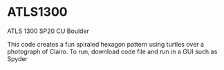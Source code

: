 # ATLS1300
ATLS 1300 SP20 CU Boulder

This code creates a fun spiraled hexagon pattern using turtles over a photograph of Clairo. 
To run, download code file and run in a GUI such as Spyder
